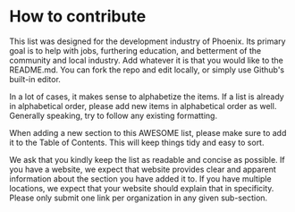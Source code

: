 # How to contribute

This list was designed for the development industry of Phoenix. Its primary goal is to help with jobs, furthering education, and betterment of the community and local industry. Add whatever it is that you would like to the README.md. You can fork the repo and edit locally, or simply use Github's built-in editor.

In a lot of cases, it makes sense to alphabetize the items. If a list is already in alphabetical order, please add new items in alphabetical order as well. Generally speaking, try to follow any existing formatting.

When adding a new section to this AWESOME list, please make sure to add it to the Table of Contents. This will keep things tidy and easy to sort.

We ask that you kindly keep the list as readable and concise as possible.  If you have a website, we expect that website provides clear and apparent information about the section you have added it to.  If you have multiple locations, we expect that your website should explain that in specificity.  Please only submit one link per organization in any given sub-section.
